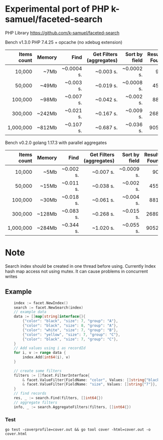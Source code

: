 # Experimental port of PHP k-samuel/faceted-search

PHP Library https://github.com/k-samuel/faceted-search


Bench v1.3.0 PHP 7.4.25 + opcache (no xdebug extension)

| Items count     | Memory   | Find             | Get Filters (aggregates) | Sort by field| Results Found    |
|----------------:|---------:|-----------------:|-------------------------:|-------------:|-----------------:|
| 10,000          | ~7Mb     | ~0.0004 s.       | ~0.003 s.                | ~0.0002 s.   | 907              |
| 50,000          | ~49Mb    | ~0.003 s.        | ~0.019 s.                | ~0.0008 s.   | 4550             |
| 100,000         | ~98Mb    | ~0.007 s.        | ~0.042 s.                | ~0.002 s.    | 8817             |
| 300,000         | ~242Mb   | ~0.021 s.        | ~0.167 s.                | ~0.009 s.    | 26891            |
| 1,000,000       | ~812Mb   | ~0.107 s.        | ~0.687 s.                | ~0.036 s.    | 90520            |

Bench v0.2.0 golang 1.17.3 with parallel aggregates

| Items count     | Memory   | Find             | Get Filters (aggregates) | Sort by field| Results Found    |
|----------------:|---------:|-----------------:|-------------------------:|-------------:|-----------------:|
| 10,000          | ~5Mb     | ~0.002 s.        | ~0.007 s.                | ~0.0009 s.   | 907              |
| 50,000          | ~15Mb    | ~0.011 s.        | ~0.038 s.                | ~0.002 s.    | 4550             |
| 100,000         | ~30Mb    | ~0.018 s.        | ~0.061 s.                | ~0.004 s.    | 8817             |
| 300,000         | ~128Mb   | ~0.083 s.        | ~0.268 s.                | ~0.015 s.    | 26891            |
| 1,000,000       | ~284Mb   | ~0.344 s.        | ~1.020 s.                | ~0.055 s.    | 90520            |

# Note

Search index should be created in one thread before using. Currently Index hash map access not using mutex. 
It can cause problems in concurrent writes

## Example
```go
    index := facet.NewIndex()
    search := facet.NewSearch(index)
    // example data
    data := []map[string]interface{}{
        {"color": "black", "size": 7, "group": "A"},
        {"color": "black", "size": 8, "group": "A"},
        {"color": "white", "size": 7, "group": "B"},
        {"color": "yellow", "size": 7, "group": "C"},
        {"color": "black", "size": 7, "group": "C"},
    }
	// Add values using i as recordId
    for i, v := range data {
        index.Add(int64(i), v)
    }
	
    // create some filters
    filters := []facet.FilterInterface{
        & facet.ValueFilter{FieldName: "color", Values: []string{"black"}},
        & facet.ValueFilter{FieldName: "size", Values: []string{"7"}},
    }
    // find records
    res, _ := search.Find(filters, []int64{})
    // aggregate filters
    info, _ := search.AggregateFilters(filters, []int64{})
```

### Test
` go test -coverprofile=cover.out && go tool cover -html=cover.out -o cover.html `